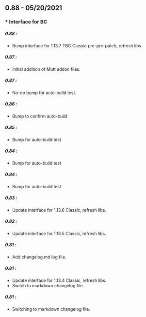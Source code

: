 ## 0.88 - 05/20/2021
###  *  Interface for BC


##### 0.88 :
  *  Bump interface for 1.13.7 TBC Classic pre-pre-patch, refresh libs

##### 0.87 :
  *  Initial addition of Mutt addon files.

##### 0.87 :
  *  No-op bump for auto-build test.

##### 0.86 :
  *  Bump to confirm auto-build

##### 0.85 :
  *  Bump for auto-build test

##### 0.84 :
  *  Bump for auto-build test

##### 0.84 :
  *  Bump for auto-build test

##### 0.83 :
  *  Update interface for 1.13.6 Classic, refresh libs.

##### 0.82 :
  *  Update interface for 1.13.5 Classic, refresh libs.

##### 0.81 :
  *  Add changelog.md log file.

##### 0.81 :
  *  Update interface for 1.13.4 Classic, refresh libs.
  *  Switch to markdown changelog file.

##### 0.81 :
  *  Switching to markdown changelog file.












